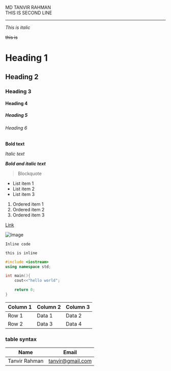 MD TANVIR RAHMAN   
THIS IS SECOND LINE   

---

_This is italic_

~~this is~~
# Heading 1

## Heading 2

### Heading 3

#### Heading 4

##### Heading 5

###### Heading 6

**Bold text**

*Italic text*

***Bold and italic text***

> Blockquote

- List item 1
- List item 2
- List item 3

1. Ordered item 1
2. Ordered item 2
3. Ordered item 3

[Link](https://www.example.com)

![Image](image.jpg)

`Inline code`

`this is inline`
```c++
#include <iostream>
using namespace std;

int main(){
    cout<<"hello world";

    return 0;
}
```

| Column 1 | Column 2 | Column 3 |
| -------- | -------- | -------- |
| Row 1    | Data 1   | Data 2   |
| Row 2    | Data 3   | Data 4   |


### table syntax

| Name | Email |
| ------ | ----- |
| Tanvir Rahman | tanvir@gmail.com |

